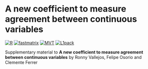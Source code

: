 # A new coefficient to measure agreement between continuous variables

[![R](https://img.shields.io/badge/Made%20with-R%20under%20development-success)](https://cran.r-project.org/)
[![fastmatrix](https://img.shields.io/badge/fastmatrix-0.6-orange)](https://cran.r-project.org/package=fastmatrix)
[![MVT](https://img.shields.io/badge/MVT-0.3-81-orange)](https://cran.r-project.org/package=MVT)
[![L1pack](https://img.shields.io/badge/L1pack-0.52-orange)](https://cran.r-project.org/package=L1pack)

Supplementary material to **A new coefficient to measure agreement between continuous variables** by Ronny Vallejos, Felipe Osorio and Clemente Ferrer
